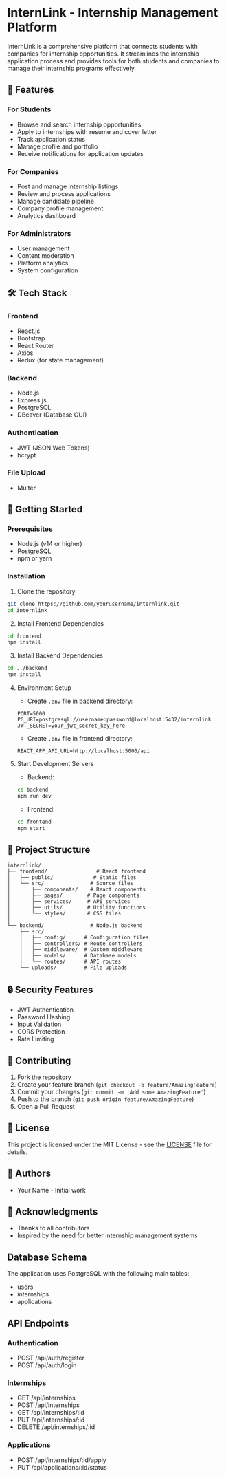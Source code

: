 # InternLink - Internship Management Platform

InternLink is a comprehensive platform that connects students with companies for internship opportunities. It streamlines the internship application process and provides tools for both students and companies to manage their internship programs effectively.

## 🌟 Features

### For Students
- Browse and search internship opportunities
- Apply to internships with resume and cover letter
- Track application status
- Manage profile and portfolio
- Receive notifications for application updates

### For Companies
- Post and manage internship listings
- Review and process applications
- Manage candidate pipeline
- Company profile management
- Analytics dashboard

### For Administrators
- User management
- Content moderation
- Platform analytics
- System configuration

## 🛠️ Tech Stack

### Frontend
- React.js
- Bootstrap
- React Router
- Axios
- Redux (for state management)

### Backend
- Node.js
- Express.js
- PostgreSQL
- DBeaver (Database GUI)

### Authentication
- JWT (JSON Web Tokens)
- bcrypt

### File Upload
- Multer

## 🚀 Getting Started

### Prerequisites
- Node.js (v14 or higher)
- PostgreSQL
- npm or yarn

### Installation

1. Clone the repository
```bash
git clone https://github.com/yourusername/internlink.git
cd internlink
```

2. Install Frontend Dependencies
```bash
cd frontend
npm install
```

3. Install Backend Dependencies
```bash
cd ../backend
npm install
```

4. Environment Setup
   - Create `.env` file in backend directory:
   ```
   PORT=5000
   PG_URI=postgresql://username:password@localhost:5432/internlink
   JWT_SECRET=your_jwt_secret_key_here
   ```
   - Create `.env` file in frontend directory:
   ```
   REACT_APP_API_URL=http://localhost:5000/api
   ```

5. Start Development Servers
   - Backend:
   ```bash
   cd backend
   npm run dev
   ```
   - Frontend:
   ```bash
   cd frontend
   npm start
   ```

## 📁 Project Structure

```
internlink/
├── frontend/                # React frontend
│   ├── public/             # Static files
│   └── src/               # Source files
│       ├── components/    # React components
│       ├── pages/        # Page components
│       ├── services/     # API services
│       ├── utils/        # Utility functions
│       └── styles/       # CSS files
│
└── backend/               # Node.js backend
    ├── src/
    │   ├── config/      # Configuration files
    │   ├── controllers/ # Route controllers
    │   ├── middleware/  # Custom middleware
    │   ├── models/      # Database models
    │   └── routes/      # API routes
    └── uploads/         # File uploads
```

## 🔒 Security Features
- JWT Authentication
- Password Hashing
- Input Validation
- CORS Protection
- Rate Limiting

## 🤝 Contributing

1. Fork the repository
2. Create your feature branch (`git checkout -b feature/AmazingFeature`)
3. Commit your changes (`git commit -m 'Add some AmazingFeature'`)
4. Push to the branch (`git push origin feature/AmazingFeature`)
5. Open a Pull Request

## 📝 License

This project is licensed under the MIT License - see the [LICENSE](LICENSE) file for details.

## 👥 Authors

- Your Name - Initial work

## 🙏 Acknowledgments

- Thanks to all contributors
- Inspired by the need for better internship management systems

## Database Schema

The application uses PostgreSQL with the following main tables:
- users
- internships
- applications

## API Endpoints

### Authentication
- POST /api/auth/register
- POST /api/auth/login

### Internships
- GET /api/internships
- POST /api/internships
- GET /api/internships/:id
- PUT /api/internships/:id
- DELETE /api/internships/:id

### Applications
- POST /api/internships/:id/apply
- PUT /api/applications/:id/status
